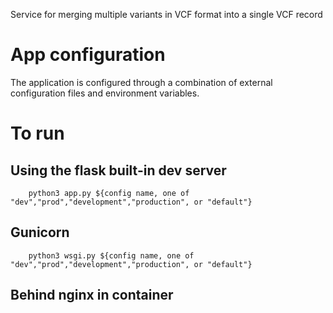 Service for merging multiple variants in VCF format into a single VCF record

# App configuration

The application is configured through a combination of external configuration files and environment variables.

# To run

## Using the flask built-in dev server

		python3 app.py ${config name, one of "dev","prod","development","production", or "default"}

## Gunicorn

		python3 wsgi.py ${config name, one of "dev","prod","development","production", or "default"}

## Behind nginx in container


